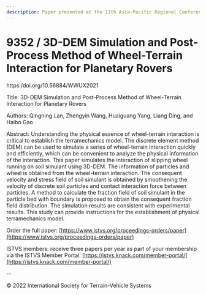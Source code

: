 ```yaml
---
description: Paper presented at the 11th Asia-Pacific Regional Conference of the ISTVS
---
```


# 9352 / 3D-DEM Simulation and Post-Process Method of Wheel-Terrain Interaction for Planetary Rovers

https:/doi.org/10.56884/WWUX2021

Title: 3D-DEM Simulation and Post-Process Method of Wheel-Terrain Interaction for Planetary Rovers

Authors: Qingning Lan, Zhengyin Wang, Huaiguang Yang, Liang Ding, and Haibo Gao

Abstract: Understanding the physical essence of wheel-terrain interaction is critical to establish the terramechanics model. The discrete element method (DEM) can be used to simulate a series of wheel-terrain interaction quickly and efficiently, which can be convenient to analyze the physical information of the interaction. This paper simulates the interaction of slipping wheel running on soil simulant using 3D-DEM. The information of particles and wheel is obtained from the wheel-terrain interaction. The consequent velocity and stress field of soil simulant is obtained by smoothening the velocity of discrete soil particles and contact interaction force between particles. A method to calculate the fraction field of soil simulant in the particle bed with boundary is proposed to obtain the consequent fraction field distribution. The simulation results are consistent with experimental results. This study can provide instructions for the establishment of physical terramechanics model.

Order the full paper: [https://www.istvs.org/proceedings-orders/paper](https://www.istvs.org/proceedings-orders/paper)

ISTVS members: receive three papers per year as part of your membership via the ISTVS Member Portal: [https://istvs.knack.com/member-portal/](https://istvs.knack.com/member-portal/)

\--

© 2022 International Society for Terrain-Vehicle Systems
